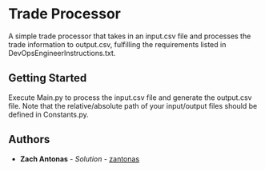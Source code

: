 # Trade Processor

A simple trade processor that takes in an input.csv file and processes the trade information to output.csv, fulfilling the requirements listed in DevOpsEngineerInstructions.txt.

## Getting Started

Execute Main.py to process the input.csv file and generate the output.csv file.
Note that the relative/absolute path of your input/output files should be defined in Constants.py.

## Authors

* **Zach Antonas** - *Solution* - [zantonas](https://github.com/zantonas)

